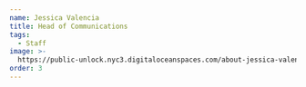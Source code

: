 ```yaml
---
name: Jessica Valencia
title: Head of Communications
tags:
  - Staff
image: >-
  https://public-unlock.nyc3.digitaloceanspaces.com/about-jessica-valencia-headshot.png
order: 3
---
```


